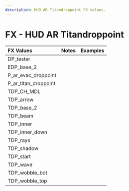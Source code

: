 ```yaml
---
description: HUD AR Titandroppoint FX values.
---
```


# FX - HUD AR Titandroppoint

| FX Values | Notes | Examples |
| :--- | :--- | :--- |
| DP\_tester |  |  |
| EDP\_base\_2 |  |  |
| P\_ar\_evac\_droppoint |  |  |
| P\_ar\_titan\_droppoint |  |  |
| TDP\_CH\_MDL |  |  |
| TDP\_arrow |  |  |
| TDP\_base\_2 |  |  |
| TDP\_beam |  |  |
| TDP\_inner |  |  |
| TDP\_inner\_down |  |  |
| TDP\_rays |  |  |
| TDP\_shadow |  |  |
| TDP\_start |  |  |
| TDP\_wave |  |  |
| TDP\_wobble\_bot |  |  |
| TDP\_wobble\_top |  |  |

